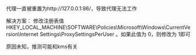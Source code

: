 代理一直被重置为http://127.0.0.1:86/，导致代理无法工作

解决方案：
修改注册表值 HKEY_LOCAL_MACHINE\SOFTWARE\Policies\Microsoft\Windows\CurrentVersion\Internet
Settings\ProxySettingsPerUser 。如果此值为 0，则修改为 1即可

原因未知，推测可能和kms有关